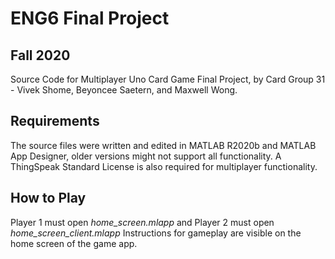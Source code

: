 # ENG6 Final Project
## Fall 2020

Source Code for Multiplayer Uno Card Game Final Project, by Card Group 31 - Vivek Shome, Beyoncee Saetern, and Maxwell Wong.


## Requirements

The source files were written and edited in MATLAB R2020b and MATLAB App Designer, older versions might not support all functionality. A ThingSpeak Standard License is also required for multiplayer functionality.

## How to Play

Player 1 must open *home_screen.mlapp* and Player 2 must open *home_screen_client.mlapp*
Instructions for gameplay are visible on the home screen of the game app.
